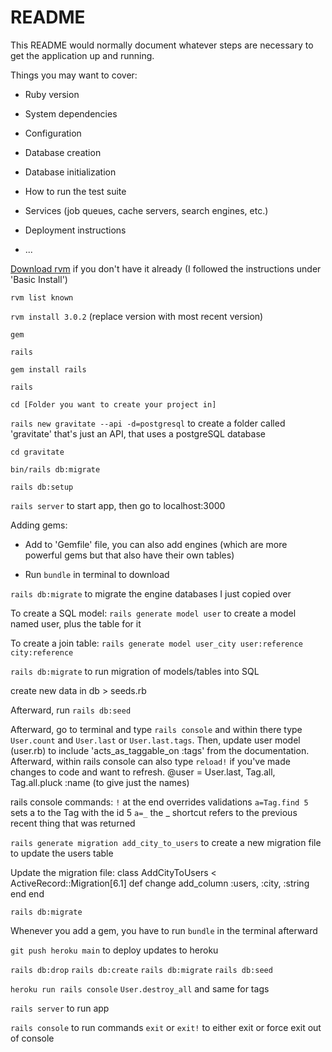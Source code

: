 # README

This README would normally document whatever steps are necessary to get the
application up and running.

Things you may want to cover:

* Ruby version

* System dependencies

* Configuration

* Database creation

* Database initialization

* How to run the test suite

* Services (job queues, cache servers, search engines, etc.)
    
* Deployment instructions

* ...


[Download rvm](https://rvm.io/rvm/install) if you don't have it already (I followed the instructions under 'Basic Install')

`rvm list known`


`rvm install 3.0.2` (replace version with most recent version)


`gem`


`rails`


`gem install rails`


`rails`


`cd [Folder you want to create your project in]`


`rails new gravitate --api -d=postgresql` to create a folder called 'gravitate' that's just an API, that uses a postgreSQL database


`cd gravitate`


`bin/rails db:migrate`


`rails db:setup`


`rails server` to start app, then go to localhost:3000


Adding gems:


- Add to 'Gemfile' file, you can also add engines (which are more powerful gems but that also have their own tables)


- Run `bundle` in terminal to download 


`rails db:migrate` to migrate the engine databases I just copied over



To create a SQL model:
`rails generate model user` to create a model named user, plus the table for it


To create a join table:
`rails generate model user_city user:reference city:reference`



`rails db:migrate` to run migration of models/tables into SQL


create new data in db > seeds.rb


Afterward, run `rails db:seed`


Afterward, go to terminal and type `rails console` and within there type `User.count` and `User.last` or `User.last.tags`. Then, update user model (user.rb) to include 'acts_as_taggable_on :tags' from the documentation. Afterward, within rails console can also type `reload!` if you've made changes to code and want to refresh. @user = User.last, Tag.all, Tag.all.pluck :name (to give just the names)


rails console commands:
`!` at the end overrides validations
`a=Tag.find 5` sets a to the Tag with the id 5
`a=_` the _ shortcut refers to the previous recent thing that was returned




`rails generate migration add_city_to_users` to create a new migration file to update the users table 

Update the migration file:
class AddCityToUsers < ActiveRecord::Migration[6.1]
  def change
    add_column :users, :city, :string
  end
end




`rails db:migrate`



Whenever you add a gem, you have to run `bundle` in the terminal afterward 



`git push heroku main` to deploy updates to heroku 



`rails db:drop`
`rails db:create`
`rails db:migrate`
`rails db:seed`


`heroku run rails console`
`User.destroy_all` and same for tags



`rails server` to run app


`rails console` to run commands
`exit` or `exit!` to either exit or force exit out of console